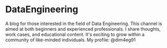 # DataEngineering
A blog for those interested in the field of Data Engineering. This channel is aimed at both beginners and experienced professionals. I share thoughts, work cases, and educational content. It's exciting to grow within a community of like-minded individuals.  My profile: @dim4eg91
